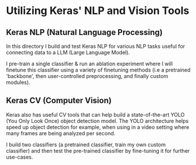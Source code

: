 # Utilizing Keras' NLP and Vision Tools

## Keras NLP (Natural Language Processing)
In this directory I build and test Keras NLP for various NLP tasks useful for connecting data to a LLM (Large Language Model). 

I pre-train a single classifier & run an ablation experiment where I will finetune this classifier using a variety of finetuning methods (i.e a pretrained 'backbone', then user-controlled preprocessing, and finally custom modules).

## Keras CV (Computer Vision)

Keras also has useful CV tools that can help build a state-of-the-art YOLO (You Only Look Once) object detection model. The YOLO architecture helps speed up object detection for example, when using in a video setting where many frames are being analyzed per second.

I build two classifiers (a pretrained classifier, train my own custom classifier) and then test the pre-trained classifier by fine-tuning it for further use-cases.

 